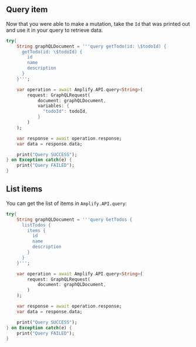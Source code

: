 ## Query item

Now that you were able to make a mutation, take the `Id` that was printed out and use it in your query to retrieve data.

```dart
try{
    String graphQLDocument = '''query getTodo(id: \$todoId) {
      getTodo(id: \$todoId) {
        id
        name
        description
      }
    }''';

    var operation = await Amplify.API.query<String>(
        request: GraphQLRequest(
            document: graphQLDocument, 
            variables: {
              "todoId": todoId,
            }
        )
    );

    var response = await operation.response;
    var data = response.data;

    print("Query SUCCESS");
} on Exception catch(e) {
    print("Query FAILED");
}
```

## List items

You can get the list of items in `Amplify.API.query`:

```dart
try{
    String graphQLDocument = '''query GetTodos {
      listTodos {
        items {
          id
          name
          description
        }
      }
    }''';

    var operation = await Amplify.API.query<String>(
        request: GraphQLRequest(
            document: graphQLDocument, 
        )
    );

    var response = await operation.response;
    var data = response.data;

    print("Query SUCCESS");
} on Exception catch(e) {
    print("Query FAILED");
}
```